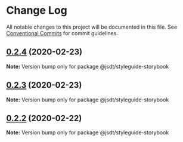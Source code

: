 # Change Log

All notable changes to this project will be documented in this file.
See [Conventional Commits](https://conventionalcommits.org) for commit guidelines.

## [0.2.4](https://github.com/jsdevtools/jsdevtools/compare/@jsdt/styleguide-storybook@0.2.1...@jsdt/styleguide-storybook@0.2.4) (2020-02-23)

**Note:** Version bump only for package @jsdt/styleguide-storybook





## [0.2.3](https://github.com/jsdevtools/jsdevtools/compare/@jsdt/styleguide-storybook@0.2.1...@jsdt/styleguide-storybook@0.2.3) (2020-02-23)

**Note:** Version bump only for package @jsdt/styleguide-storybook





## [0.2.2](https://github.com/jsdevtools/jsdevtools/compare/@jsdt/styleguide-storybook@0.2.1...@jsdt/styleguide-storybook@0.2.2) (2020-02-22)

**Note:** Version bump only for package @jsdt/styleguide-storybook





                                                                                                                                                                                                                                                                                                                                                                                                                                                                                                                                                                                                                                                                                                                                                                                                                                                                                                                                                                                                                                                                                                                                                                                                                                                                                                                                                                                                                                                                                                                                                                                                             
